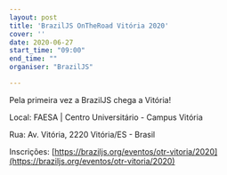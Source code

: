 ```yaml
---
layout: post
title: 'BrazilJS OnTheRoad Vitória 2020'
cover: ''
date: 2020-06-27
start_time: "09:00"
end_time: ""
organiser: "BrazilJS"

---
```


Pela primeira vez a BrazilJS chega a Vitória!

Local: FAESA | Centro Universitário - Campus Vitória

Rua: Av. Vitória, 2220 Vitória/ES - Brasil

Inscrições: [https://braziljs.org/eventos/otr-vitoria/2020](https://braziljs.org/eventos/otr-vitoria/2020)